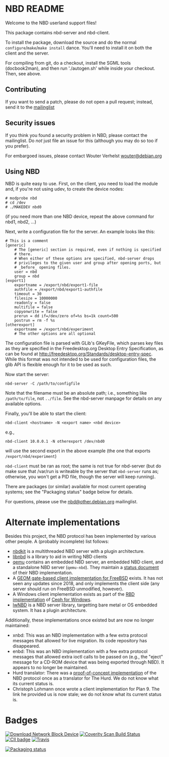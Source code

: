 NBD README
==========

Welcome to the NBD userland support files!

This package contains nbd-server and nbd-client.

To install the package, download the source and do the normal
`configure`/`make`/`make install` dance. You'll need to install it on both the
client and the server.

For compiling from git, do a checkout, install the SGML tools
(docbook2man), and then run './autogen.sh' while inside your checkout.
Then, see above.

Contributing
------------

If you want to send a patch, please do not open a pull request; instead, send
it to the
[mailinglist](https://lists.debian.org/nbd)

Security issues
---------------

If you think you found a security problem in NBD, please contact the
mailinglist. Do *not* just file an issue for this (although you may do
so too if you prefer).

For embargoed issues, please contact Wouter Verhelst <wouter@debian.org>

Using NBD
---------

NBD is quite easy to use. First, on the client, you need to load the module
and, if you're not using udev, to create the device nodes:

    # modprobe nbd
    # cd /dev
    # ./MAKEDEV nbd0

(if you need more than one NBD device, repeat the above command for nbd1,
nbd2, ...)

Next, write a configuration file for the server. An example looks like
this:

    # This is a comment
    [generic]
        # The [generic] section is required, even if nothing is specified
        # there.
        # When either of these options are specified, nbd-server drops
        # privileges to the given user and group after opening ports, but
        # _before_ opening files.
        user = nbd
        group = nbd
    [export1]
        exportname = /export/nbd/export1-file
        authfile = /export/nbd/export1-authfile
        timeout = 30
        filesize = 10000000
        readonly = false
        multifile = false
        copyonwrite = false
        prerun = dd if=/dev/zero of=%s bs=1k count=500
        postrun = rm -f %s
    [otherexport]
        exportname = /export/nbd/experiment
        # The other options are all optional

The configuration file is parsed with GLib's GKeyFile, which parses key
files as they are specified in the Freedesktop.org Desktop Entry
Specification, as can be found at
<http://freedesktop.org/Standards/desktop-entry-spec>. While this format
was not intended to be used for configuration files, the glib API is
flexible enough for it to be used as such.

Now start the server:

    nbd-server -C /path/to/configfile

Note that the filename must be an absolute path; i.e., something like
`/path/to/file`, not `../file`. See the nbd-server manpage for details
on any available options.

Finally, you'll be able to start the client:

    nbd-client <hostname> -N <export name> <nbd device>

e.g.,

    nbd-client 10.0.0.1 -N otherexport /dev/nbd0

will use the second export in the above example (the one that exports
`/export/nbd/experiment`)

`nbd-client` must be ran as root; the same is not true for nbd-server
(but do make sure that /var/run is writeable by the server that
`nbd-server` runs as; otherwise, you won't get a PID file, though the
server will keep running).

There are packages (or similar) available for most current operating
systems; see the "Packaging status" badge below for details.

For questions, please use the [nbd@other.debian.org](mailto:nbd@other.debian.org) mailinglist.

Alternate implementations
=========================

Besides this project, the NBD protocol has been implemented by various
other people. A (probably incomplete) list follows:

* [nbdkit](https://gitlab.com/nbdkit/nbdkit) is a multithreaded NBD
  server with a plugin architecture.
* [libnbd](https://gitlab.com/nbdkit/libnbd) is a library to aid in
  writing NBD clients
* [qemu](https://www.qemu.org) contains an embedded NBD server, an
  embedded NBD client, and a standalone NBD server (`qemu-nbd`). They
  maintain a [status
  document](https://gitlab.com/qemu-project/qemu/-/blob/master/docs/interop/nbd.rst)
  of their NBD implementation.
* A [GEOM gate-based client implementation for
  FreeBSD](https://github.com/freqlabs/nbd-client) exists. It has not
  seen any updates since 2018, and only implements the client side
  (any server should run on FreeBSD unmodified, however).
* A Windows client implementation exists as part of the [RBD
  implementation](https://docs.ceph.com/en/latest/rbd/rbd-windows/) of
  [Ceph for Windows](https://cloudbase.it/ceph-for-windows/).
* [lwNBD](https://github.com/bignaux/lwNBD) is a NBD server library,
  targetting bare metal or OS embedded system. It has a plugin architecture.

Additionally, these implementations once existed but are now no longer
maintained:

* xnbd: This was an NBD implementation with a few extra protocol
  messages that allowed for live migration. Its code repository has
  disappeared.
* enbd: This was an NBD implementation with a few extra protocol
  messages that allowed extra ioctl calls to be passed on (e.g., the
  "eject" message for a CD-ROM device that was being exported through
  NBD). It appears to no longer be maintained.
* Hurd translator: There was a [proof-of-concept
  implementation](https://lists.debian.org/debian-hurd/2001/09/msg00174.html)
  of the NBD protocol once as a translator for The Hurd. We do not know
  what its current status is.
* Christoph Lohmann once wrote a client implementation for Plan 9. The
  link he provided us is now stale; we do not know what its current
  status is.

Badges
======

[![Download Network Block Device](https://img.shields.io/sourceforge/dm/nbd.svg)](https://sourceforge.net/projects/nbd/files/latest/download)
[![Coverity Scan Build Status](https://scan.coverity.com/projects/1243/badge.svg)](https://scan.coverity.com/projects/1243)
[![CII badge](https://bestpractices.coreinfrastructure.org/projects/281/badge)](https://bestpractices.coreinfrastructure.org/projects/281)
[![Travis](https://img.shields.io/travis/NetworkBlockDevice/nbd.svg)](https://travis-ci.org/NetworkBlockDevice/nbd)

[![Packaging status](https://repology.org/badge/vertical-allrepos/nbd.svg)](https://repology.org/metapackage/nbd)
